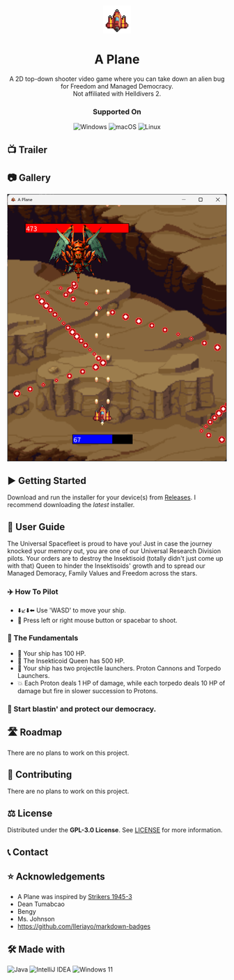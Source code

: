 <!-- Logo and Name -->
<div align="center">
  
  <img src="images/PlayerShip.png" alt="A Plane Logo">
  
  # A Plane
</div>


<!-- Quick Info -->
<div align="center">
  
  A 2D top-down shooter video game where you can take down an alien bug for Freedom and Managed Democracy.  
  Not affiliated with Helldivers 2.
  ### Supported On
  ![Windows](https://img.shields.io/badge/Windows-0078D6?style=for-the-badge&logo=data:image/svg+xml;base64,PHN2ZyB4bWxucz0iaHR0cDovL3d3dy53My5vcmcvMjAwMC9zdmciIHZpZXdCb3g9IjAgMCA0ODc1IDQ4NzUiPjxwYXRoIGZpbGw9IiNmZmYiIGQ9Ik0wIDBoMjMxMXYyMzEwSDB6bTI1NjQgMGgyMzExdjIzMTBIMjU2NHpNMCAyNTY0aDIzMTF2MjMxMUgwem0yNTY0IDBoMjMxMXYyMzExSDI1NjQiLz48L3N2Zz4=&logoColor=white)
  ![macOS](https://img.shields.io/badge/mac%20os-000000?style=for-the-badge&logo=apple&logoColor=F0F0F0)
  ![Linux](https://img.shields.io/badge/Linux-FCC624?style=for-the-badge&logo=linux&logoColor=black)

  <!-- ![altText](https://img.shields.io/badge/label-message_says_hi-COLORHEX?style=for-the-badge&logo=linuxOrBase64&logoColor=worksForSimpleIcons) -->
</div>


## 📺 Trailer


## 📷 Gallery
![](images/Screenshot.png)

## ▶️ Getting Started
Download and run the installer for your device(s) from [Releases](https://github.com/deantumabcaofhs/A_Plane/releases). I recommend downloading the *latest* installer.

## 📖 User Guide
The Universal Spacefleet is proud to have you! Just in case the journey knocked your memory out, you are one of our Universal Research Division pilots. Your orders are to destroy the Insektisoid (totally didn't just come up with that) Queen to hinder the Insektisoids' growth and to spread our Managed Demoracy, Family Values and Freedom across the stars.
### ✈️ How To Pilot
* ⬇️↙️⬇️⬅️ Use 'WASD' to move your ship.
* 🔫 Press left or right mouse button or spacebar to shoot.
### 🧱 The Fundamentals
* 🚀 Your ship has 100 HP.
* 🦟 The Insekticoid Queen has 500 HP.
* 🔫 Your ship has two projectile launchers. Proton Cannons and Torpedo Launchers.
* 💥 Each Proton deals 1 HP of damage, while each torpedo deals 10 HP of damage but fire in slower succession to Protons.
### 🫡 Start blastin' and protect our democracy.

## 🛣️ Roadmap
There are no plans to work on this project.

## 🙌 Contributing
There are no plans to work on this project.

## ⚖️ License
Distributed under the **GPL-3.0 License**. See [LICENSE](https://github.com/deantumabcaofhs/A_Plane/blob/master/LICENSE) for more information.

## 📞 Contact

## ⭐ Acknowledgements
* A Plane was inspired by [Strikers 1945-3](https://play.google.com/store/apps/details?id=com.mobirix.s1945iii_gg&hl=en_US)
* Dean Tumabcao
* Bengy
* Ms. Johnson
* https://github.com/Ileriayo/markdown-badges

## 🛠️ Made with
![Java](https://img.shields.io/badge/java-%23ED8B00.svg?style=for-the-badge&logo=openjdk&logoColor=white)
![IntelliJ IDEA](https://img.shields.io/badge/IntelliJIDEA-000000.svg?style=for-the-badge&logo=intellij-idea&logoColor=white)
![Windows 11](https://img.shields.io/badge/Windows%2011-%230079d5.svg?style=for-the-badge&logo=data:image/svg+xml;base64,PHN2ZyB4bWxucz0iaHR0cDovL3d3dy53My5vcmcvMjAwMC9zdmciIHZpZXdCb3g9IjAgMCA0ODc1IDQ4NzUiPjxwYXRoIGZpbGw9IiNmZmYiIGQ9Ik0wIDBoMjMxMXYyMzEwSDB6bTI1NjQgMGgyMzExdjIzMTBIMjU2NHpNMCAyNTY0aDIzMTF2MjMxMUgwem0yNTY0IDBoMjMxMXYyMzExSDI1NjQiLz48L3N2Zz4=&logoColor=white)

